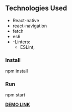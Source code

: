 ## Technologies Used

- React-native
- react-navigation
- fetch
- es6
- -Linters: 
     - ESLint,
### Install

npm install

### Run

npm start

[**DEMO LINK**](https://www.loom.com/share/80a78450b4ff4dd1b7907f9b39d5615f)

